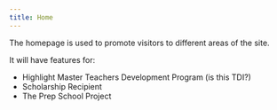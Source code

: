 ```yaml
---
title: Home
---
```


The homepage is used to promote visitors to different areas of the site. 

It will have features for:

* Highlight Master Teachers Development Program (is this TDI?)
* Scholarship Recipient
* The Prep School Project
